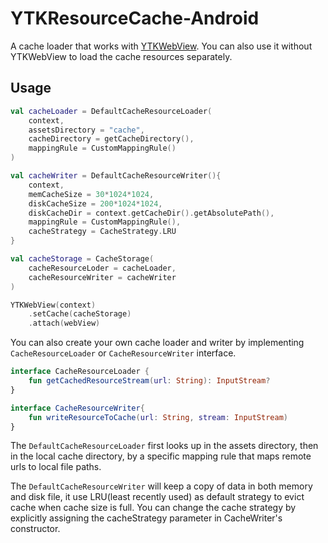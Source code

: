 # YTKResourceCache-Android

A cache loader that works with [YTKWebView](https://github.com/yuantiku/YTKWebView-Android). You can also use it without YTKWebView to load the cache resources separately.

## Usage

```kotlin
val cacheLoader = DefaultCacheResourceLoader(
    context,
    assetsDirectory = "cache",
    cacheDirectory = getCacheDirectory(),
    mappingRule = CustomMappingRule()
)

val cacheWriter = DefaultCacheResourceWriter(){
    context,
    memCacheSize = 30*1024*1024,
    diskCacheSize = 200*1024*1024,
    diskCacheDir = context.getCacheDir().getAbsolutePath(),
    mappingRule = CustomMappingRule(),
    cacheStrategy = CacheStrategy.LRU
}

val cacheStorage = CacheStorage(
    cacheResourceLoder = cacheLoader,
    cacheResourceWriter = cacheWriter
)

YTKWebView(context)
    .setCache(cacheStorage)
    .attach(webView)
```

You can also create your own cache loader and writer by implementing `CacheResourceLoader`  or `CacheResourceWriter` interface.

```kotlin
interface CacheResourceLoader {
    fun getCachedResourceStream(url: String): InputStream?
}

interface CacheResourceWriter{
    fun writeResourceToCache(url: String, stream: InputStream)
}
```

The `DefaultCacheResourceLoader` first looks up in the assets directory, then in the local cache directory, by a specific mapping rule that maps remote urls to local file paths.  

The `DefaultCacheResourceWriter`  will keep a copy of data in both memory and disk file, it use LRU(least recently used) as default strategy to evict cache when cache size is full. You can change the cache strategy by explicitly assigning the cacheStrategy parameter in CacheWriter's constructor.
